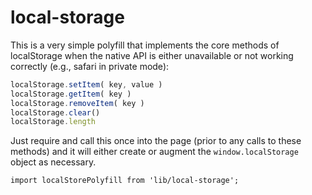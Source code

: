 local-storage
=============

This is a very simple polyfill that implements the core methods of localStorage when the native API is either unavailable or not working correctly (e.g., safari in private mode):

```js
localStorage.setItem( key, value )
localStorage.getItem( key )
localStorage.removeItem( key )
localStorage.clear()
localStorage.length
```

Just require and call this once into the page (prior to any calls to these methods) and it will either create or augment the `window.localStorage` object as necessary.

```es6
import localStorePolyfill from 'lib/local-storage';
```
